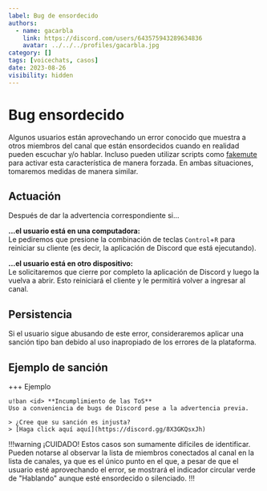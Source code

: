 ```yaml
---
label: Bug de ensordecido
authors:
  - name: gacarbla
    link: https://discord.com/users/643575943289634836
    avatar: ../../../profiles/gacarbla.jpg
category: []
tags: [voicechats, casos]
date: 2023-08-26
visibility: hidden
---
```


# Bug ensordecido

Algunos usuarios están aprovechando un error conocido que muestra a otros miembros del canal que están ensordecidos cuando en realidad pueden escuchar y/o hablar. Incluso pueden utilizar scripts como [fakemute](https://github.com/mateoltd/fake-mute) para activar esta característica de manera forzada. En ambas situaciones, tomaremos medidas de manera similar.

## Actuación
Después de dar la advertencia correspondiente si...

**...el usuario está en una computadora:**<br>
Le pediremos que presione la combinación de teclas `Control`+`R` para reiniciar su cliente (es decir, la aplicación de Discord que está ejecutando).

**...el usuario está en otro dispositivo:**<br>
Le solicitaremos que cierre por completo la aplicación de Discord y luego la vuelva a abrir. Esto reiniciará el cliente y le permitirá volver a ingresar al canal.

## Persistencia
Si el usuario sigue abusando de este error, consideraremos aplicar una sanción tipo ban debido al uso inapropiado de los errores de la plataforma.

## Ejemplo de sanción
+++ Ejemplo
```
u!ban <id> **Incumplimiento de las ToS**
Uso a conveniencia de bugs de Discord pese a la advertencia previa.

> ¿Cree que su sanción es injusta?
> [Haga click aquí aquí](https://discord.gg/8X3GKQsxJh)
```

!!!warning ¡CUIDADO!
Estos casos son sumamente difíciles de identificar. Pueden notarse al observar la lista de miembros conectados al canal en la lista de canales, ya que es el único punto en el que, a pesar de que el usuario esté aprovechando el error, se mostrará el indicador circular verde de "Hablando" aunque esté ensordecido o silenciado.
!!!